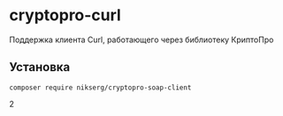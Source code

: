 # cryptopro-curl
Поддержка клиента Curl, работающего через библиотеку КриптоПро

## Установка

`composer require nikserg/cryptopro-soap-client`

2
